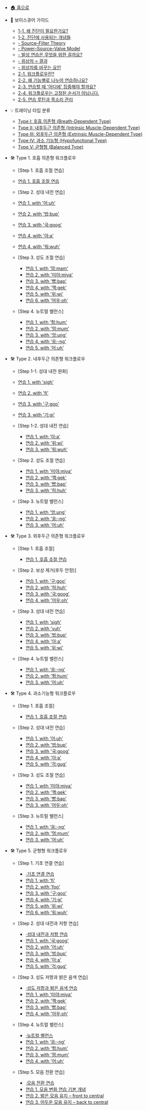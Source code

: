 - [🏠 홈으로](README.md)

- 📘 보이스큐어 가이드
  - [1-1. 왜 진단이 필요한가요?](vcsystem.md#_1-1-왜-진단이-필요한가요)
  - [1-2. 진단에 사용되는 개념들](vcsystem.md#_1-2-진단에-사용되는-개념들)
  - [- Source–Filter Theory](vcsystem.md#sourcefilter-theory-기초-개념)
  - [- Power–Source–Valve Model](vcsystem.md#powersourcevalve-model-보이스큐어의-프레임)
  - [- 발성 연습은 무엇을 위한 걸까요?](vcsystem.md#발성-연습은-무엇을-위한-걸까요)
  - [- 위상차 = 결과](vcsystem.md#위상차--결과)
  - [- 위상차를 바꾸는 요인](vcsystem.md#위상차를-바꾸는-요인) 
  - [2-1. 워크플로우란?](vcsystem.md#_2-1-워크플로우란)
  - [2-2. 왜 기능별로 나누어 연습하나요?](vcsystem.md#_2-2-왜-기능별로-나누어-연습하나요)
  - [2-3. 연습할 때 '어디에' 집중해야 할까요?](vcsystem.md#_2-3-연습할-때-어디에-집중해야-할까요-감각의-초점focus-of-attention) 
  - [2-4. 워크플로우는 고정된 순서가 아닙니다.](vcsystem.md#_2-4-워크플로우는-고정된-순서가-아닙니다)
  - [2-5. 연습 루틴과 목소리 관리](vcsystem.md#_2-5-연습-루틴과-목소리-관리) 
        
- 💡 트레이닝 타입 분류  
  - [Type I: 호흡 의존형 (Breath-Dependent Type)](vocal-types.md#type-i-호흡-의존형-breath-dependent-type)  
  - [Type II: 내후두근 의존형 (Intrinsic Muscle-Dependent Type)](vocal-types.md#type-ii-내후두근-의존형-intrinsic-muscle-dependent-type)  
  - [Type III: 외후두근 의존형 (Extrinsic Muscle-Dependent Type)](vocal-types.md#type-iii-외후두근-의존형-extrinsic-muscle-dependent-type)  
  - [Type IV: 과소 기능형 (Hypofunctional Type)](vocal-types.md#type-iv-과소-기능형-hypofunctional-type)  
  - [Type V: 균형형 (Balanced Type)](vocal-types.md#type-v-균형형-balanced-type)

- 🛠️ Type 1. 호흡 의존형 워크플로우
  -  <p>[Step 1. 호흡 조절 연습]<p>
  
   - [연습 1. 호흡 조절 연습](type1.md#step-1-호흡-조절-연습)

  - <p>[Step 2. 성대 내전 연습]<p>
    
   - [연습 1. with '어:uh'](type1.md#step-2-강한-성대-저항-훈련-with-39어uh39)
   - [연습 2. with '법;bup'](type1.md#step-2-입술의-저항을-활용한-연습법-with-39법bup39)
   - [연습 3. with '국:goog'](type1.md#step-2-성대-스트레칭과-저항-감각-연습법-with-39국goog39)
   - [연습 4. with '아:a'](type1.md#step-2-얇은-성대-조절-with-39아a39)
   - [연습 4. with '워:wuh'](type1.md#step-2-정교한-발성-감각을-위한-휘슬-보이스-연습-with-39워wuh39)
  
  - <p>[Step 3. 성도 조절 연습]<p>
    
    - [연습 1. with '맘:mam'](type1.md#step-3-고음을-위한-얇은-소리-연습법-with-39맘mam39)
    - [연습 2. with '미야:miya'](type1.md#step-3-성대-스트레칭과-얇은-소리-연결-연습-with-39미야miya39)
    - [연습 3. with '빱:bap'](type1.md#step-3-무거운-습관을-벗어나기-위한-밝은-소리-연습법-with-39빱bap39)
    - [연습 4. with '깩:gek'](type1.md#step-3-편한-고음을-위한-엣지-연습법-with-39깩gek39)
    - [연습 5. with '위:wi'](type1.md#step-3-vocal-fry와-가성을-연결한-고음-연습법-with-39위wi39)
    - [연습 6. with '어우:oh'](type1.md#step-3-듀얼톤-엑서사이즈-두-기술의-조화-with-39어우oh39)
  
  - <p>[Step 4. 뉴트럴 밸런스]<p>
 
    - [연습 1. with '험:hum'](type1.md#step-4-mum-발음이-어려울-때-간단한-대체-발성-연습법-with-39험hum39)
    - [연습 2. with '멈:mum'](type1.md#step-4-소리의-어색함과-밝음의-조화-neutral-exercise-with-39멈mum39)
    - [연습 3. with '엉:ung'](type1.md#step-4-허밍으로-목소리-유연하게-만들기-with-39엉ung39)
    - [연습 4. with '응:-ng'](type1.md#step-4-삼킴-근육의-긴장을-풀어주는-하행-연습법-with-39응-ng39)
    - [연습 5. with '어:uh'](type1.md#step-4-뉴트럴-밸런스-with-39어uh39)

- 🛠️ Type 2. 내후두근 의존형 워크플로우
  -  <p>[Step 1-1. 성대 내전 완화]<p>
  
    - [연습 1. with 'sigh'](type2.md#Step-1-1.-편안하고-자연스러운-발성을-위한-한숨-연습법)
    - [연습 2. with 'fi'](type2.md#step-1-1-조이거나-무거움을-줄이는-발성-연습법-with-39fi39)
    - [연습 3. with '구:goo'](type2.md#step-1-1-저음과-고음을-자연스럽게-연결하는-연습법-with-39구goo39)
    - [연습 3. with '기:gi'](type2.md#step-1-1-저음과-고음을-자연스럽게-연결하는-연습법-with-39기gi39)
      
  -  <p>[Step 1-2. 성대 내전 연습]<p>

      - [연습 1. with '아:a'](type2.md#step-1-2-얇은-성대-조절-with-39아a39)
      - [연습 2. with '위:wi'](type2.md#step-1-2-vocal-fry와-가성을-결합한-고음-연습법-with-39위wi39)
      - [연습 3. with '워:wuh'](type2.md#step-1-2-정교한-발성-감각을-위한-휘슬-보이스-연습-with-39워wuh39)
        
  -  <p>[Step 2. 성도 조절 연습]<p>
    
      - [연습 1. with '미야:miya'](type2.md#step-2-성대-스트레칭과-얇은-소리-연습법-with-39미야miya39)
      - [연습 2. with '깩:gek'](type2.md#step-2-편한-고음을-위한-엣지-연습법-with-39깩gek39)
      - [연습 3. with '빱:bap'](type2.md#step-2-무거운-습관을-벗어나기-위한-밝은-소리-연습법-with-39빱bap39)
      - [연습 3. with '허:huh'](type2.md#step-2-할아버지와-우는-소리-결합-연습법-with-39허huh39)
           
  -  <p>[Step 3. 뉴트럴 밸런스]<p>
    
      - [연습 1. with '엉:ung'](type2.md#step-3-허밍으로-목소리-유연하게-만들기-with-39엉ung39)
      - [연습 2. with '응:-ng'](type2.md#step-3-턱-밑-근육의-긴장을-줄이기-위한-연습-with-39응-ng39)
      - [연습 3. with '어:uh'](type2.md#step-3-뉴트럴-밸런스-with-39어uh39)

- 🛠️ Type 3. 외후두근 의존형 워크플로우
  -  <p>[Step 1. 호흡 조절]<p>
  
      - [연습 1. 호흡 조절 연습](type3.md#step-1-조절-전에-필요한-기초-힘-강한-호흡-연습)

  -  <p>[Step 2. 보상 제거(후두 안정)]<p>
    
      - [연습 1. with '구:goo'](type3.md#step-2.-고음과-저음을-자연스럽게-연결하는-연습법-with-39goo39)
      - [연습 2. with '허:huh'](type3.md#step-2-할아버지와-우는-소리-결합-연습법-with-39허huh39)
      - [연습 3. with '국:goog'](type3.md#step-2-성대-스트레칭과-저항-감각-연습법-with-39국goog39)
      - [연습 4. with '어우:oh'](type3.md#step-2-듀얼-톤-엑서사이즈-두-기술의-조화-with-39어우oh39)
      
  -  <p>[Step 3. 성대 내전 연습]<p>

      - [연습 1. with 'sigh'](type3.md#step-3-편안하고-자연스러운-발성을-위한-한숨-연습법-with-39한숨sign39)
      - [연습 2. with 'vuh'](type3.md#step-3-호흡과-성대-링크-해제-연습-with-39vuh39)
      - [연습 3. with '법:bup'](type3.md#step-3-입술의-저항을-활용한-연습법-with-39법bup39)
      - [연습 4. with '아:a'](type3.md#step-3-얇은-성대-조절-with-39아a39)
      - [연습 5. with '위:wi'](type3.md#step-3-vocal-fry와-가성을-결합한-고음-연습법-with-39위wi39)
  
  - <p>[Step 4. 뉴트럴 밸런스]<p>

      - [연습 1. with '응:-ng'](type3.md#step-4-삼킴-근육의-긴장을-줄여주는-허밍-연습법-with-39응-ng39)
      - [연습 2. with '험:hum'](type3.md#step-4-mum-발음이-어려울-때-간단한-대체-발성-연습법-with-39험hum39)
      - [연습 3. with '어:uh'](type3.md#step-4-밝음과-어두움-사이로-뉴트럴-보이스-연습-with-39어uh39)

- 🛠️ Type 4. 과소기능형 워크플로우
  -  <p>[Step 1. 호흡 조절]<p>
  
      - [연습 1. 호흡 조절 연습](type4.md#step-1-조절-전에-필요한-기초-힘-강한-호흡-연습)

  -  <p>[Step 2. 성대 내전 연습]<p>

      - [연습 1. with '어:uh'](type4.md#step-2-강한-성대-저항-연습-with-39어uh39)
      - [연습 2. with '법:bup'](type4.md#step-2-입술의-저항을-활용한-연습법-with-39법bup39)
      - [연습 3. with '국:goog'](type4.md#step-2-성대-스트레칭과-저항-감각-연습법-with-39국goog39)
      - [연습 4. with '아:a'](type4.md#step-2-얇은-성대-조절-with-39아a39)
      - [연습 5. with '걱:gug'](type4.md#step-2-헤비믹스-엑서사이즈-with-39걱gug39)
  
  -  <p>[Step 3. 성도 조절 연습]<p>
  
      - [연습 1. with '미야:miya'](type4.md#step-3-성대-스트레칭과-얇은-소리-연습법-with-39미야miya39)
      - [연습 2. with '깩:gek'](type4.md#step-3-편한-고음을-위한-엣지-연습법-with-39깩gek39)
      - [연습 3. with '빱:bap'](type4.md#step-3-무거운-습관을-벗어나기-위한-밝은-소리-연습법-with-39빱bap39)
      - [연습 3. with '어우:oh'](type4.md#step-3-듀얼-톤-엑서사이즈-두-기술의-조화-with-39어우oh39)

  -  <p>[Step 3. 뉴트럴 밸런스]<p>
  
      - [연습 1. with '응:-ng'](type4.md#step-4-삼킴-근육의-긴장을-줄여주는-허밍-연습법-with-39응-ng39)
      - [연습 2. with '멈:mum'](type4.md#step-4-소리의-어둠과-밝음의-조화-neutral-exercise-with-39멈mum39)
      - [연습 3. with '어:uh'](type4.md#step-4-밝음과-어두움-사이로-뉴트럴-보이스-연습-with-39어uh39)

- 🛠️ Type 5. 균형형 워크플로우
  -  <p>[Step 1. 기초 연결 연습]<p>

      - [·기초 연결 연습](type5.md#step-1-기초-연결-연습)
      - [연습 1. with 'fi'](type5.md#조이거나-무거움을-줄이는-발성-연습법-with-39fi39)
      - [연습 2. with 'foo'](type5.md#목이-조이는-문제-해결을-위한-발성-연습법-with-39foo39)
      - [연습 3. with '구:goo'](type5.md#저음과-고음을-자연스럽게-연결하는-연습법-with-39구goo39)
      - [연습 4. with '기:gi'](type5.md#저음과-고음을-자연스럽게-연결하는-연습법-with-39기gi39)
      - [연습 5. with '위:wi'](type5.md#vocal-fry와-가성을-결합한-고음-연습법-with-39위wi39)
      - [연습 6. with '워:wuh'](type5.md#정교한-발성-감각을-위한-휘슬-보이스-연습-with-39워wuh39)

  -  <p>[Step 2. 성대 내전과 저항 연습]<p>

      - [·성대 내전과 저항 연습](type5.md#step-2-성대-내전과-저항-연습)
      - [연습 1. with '국:goog'](type5.md#성대-스트레칭과-저항-감각-연습법-with-39국goog39)
      - [연습 2. with '어:uh'](type5.md#강한-성대-저항-연습-with-39어uh39)
      - [연습 3. with '법:bup'](type5.md#입술의-저항을-활용한-연습법-with-39법bup39)
      - [연습 4. with '아:a'](type5.md#얇은-성대-조절-연습-with-39아a39)
      - [연습 5. with '걱:gug'](type5.md#헤비믹스-벨팅-연습법-with-39걱gug39)

  -  <p>[Step 3. 성도 저항과 밝은 음색 연습]<p>

      - [·성도 저항과 밝은 음색 연습](type5.md#step-3-성도-저항과-밝은-음색-연습)
      - [연습 1. with '미야:miya'](type5.md#성대-스트레칭과-얇은-소리-연습법-with-39미야miya39)
      - [연습 2. with '깩:gek'](type5.md#편한-고음을-위한-엣지-연습법-with-39깩gek39)
      - [연습 3. with '빱:bap'](type5.md#무거운-습관을-벗어나기-위한-밝은-소리-연습법-with-39빱bap39)
      - [연습 4. with '어우:oh'](type5.md#듀얼-톤-엑서사이즈-두-기술의-조화-with-39어우oh39)

  -  <p>[Step 4. 뉴트럴 밸런스]<p>

      - [·뉴트럴 밸런스](type5.md#step-4-뉴트럴-밸런스)
      - [연습 1. with '응:-ng'](type5.md#삼킴-근육의-긴장을-줄여주는-허밍-연습법-with-39-ng39)
      - [연습 2. with '험:hum'](type5.md#mum-발음이-어려울-때-간단한-대체-발성-연습법-with-39험hum39)
      - [연습 3. with '멈:mum'](type5.md#소리의-어둠과-밝음의-조화-neutral-exercise-with-39멈mum39)
      - [연습 4. with '어:uh'](type5.md#밝음과-어두움-사이로-뉴트럴-보이스-연습-with-39어uh39)

  -  <p>[Step 5. 모음 전환 연습]<p>

      - [·모음 전환 연습](type5.md#step-5-모음-전환-연습)
      - [연습 1. 모음 변화 연습 기본 개념](type5.md#모음-변화로-발성의-자유도-높이기-모음의-이해)
      - [연습 2. 밝은 모음 유지 – front to central](type5.md#균일한-음질을-위한-모음-유지-연습법-front-to-central)
      - [연습 3. 어두운 모음 유지 – back to central](type5.md#균일한-음질을-위한-모음-유지-연습법-back-to-central)
